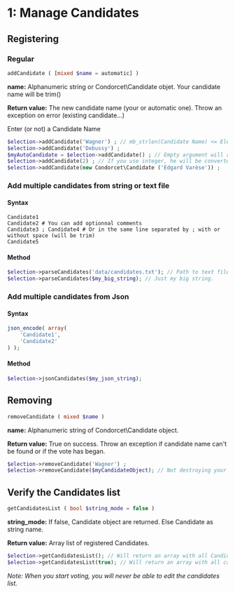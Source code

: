 # 1: Manage Candidates

## Registering

### Regular

```php
addCandidate ( [mixed $name = automatic] ) 
```
**name:** Alphanumeric string or Condorcet\Candidate objet. Your candidate name will be trim()    

**Return value:** The new candidate name (your or automatic one). Throw an exception on error (existing candidate...)    

Enter (or not) a Candidate Name 

```php
$election->addCandidate('Wagner') ; // mb_strlen(Candidate Name) <= Election::MAX_LENGTH_CANDIDATE_ID, Default: 30
$election->addCandidate('Debussy') ;  
$myAutoCandidate = $election->addCandidate() ; // Empty argument will return an candidate object with an automatic name for you (From A to ZZZZZ)  
$election->addCandidate(2) ; // If you use integer, he will be converted to string (= '2')
$election->addCandidate(new Condorcet\Candidate ('Edgard Varèse')) ;
```
### Add multiple candidates from string or text file

#### Syntax
```
Candidate1
Candidate2 # You can add optionnal comments
Candidate3 ; Candidate4 # Or in the same line separated by ; with or without space (will be trim)
Candidate5
``` 

#### Method
```php
$election->parseCandidates('data/candidates.txt'); // Path to text file. Absolute or relative.
$election->parseCandidates($my_big_string); // Just my big string.
```

### Add multiple candidates from Json

#### Syntax
```php
json_encode( array(
	'Candidate1',
	'Candidate2'
) );
``` 

#### Method
```php
$election->jsonCandidates($my_json_string);
```

## Removing
```php
removeCandidate ( mixed $name )
```
**name:** Alphanumeric string of Condorcet\Candidate object.   

**Return value:** True on success. Throw an exception if candidate name can't be found or if the vote has began.


```php
$election->removeCandidate('Wagner') ;
$election->removeCandidate($myCandidateObject); // Not destroying your Candidate object. But just unlink it from this Election.
```


## Verify the Candidates list
```php
getCandidatesList ( bool $string_mode = false )
```
**string_mode:** If false, Candidate object are returned. Else Candidate as string name.

**Return value:** Array list of registered Candidates.


```php
$election->getCandidatesList(); // Will return an array with all Candidate object.
$election->getCandidatesList(true); // Will return an array with all candidate name as string.
```

_Note: When you start voting, you will never be able to edit the candidates list._  